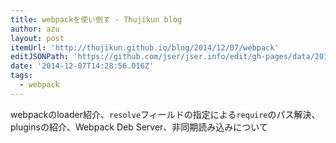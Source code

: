 ```yaml
---
title: webpackを使い倒す - Thujikun blog
author: azu
layout: post
itemUrl: 'http://thujikun.github.io/blog/2014/12/07/webpack'
editJSONPath: 'https://github.com/jser/jser.info/edit/gh-pages/data/2014/12/index.json'
date: '2014-12-07T14:28:56.016Z'
tags:
  - webpack
---
```

webpackのloader紹介、`resolve`フィールドの指定による`require`のパス解決、pluginsの紹介、Webpack Deb Server、非同期読み込みについて
